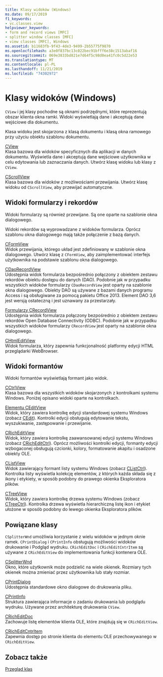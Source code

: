 ```yaml
---
title: Klasy widoków (Windows)
ms.date: 09/17/2019
f1_keywords:
- vc.classes.view
helpviewer_keywords:
- form and record views [MFC]
- splitter window classes [MFC]
- view classes [MFC], Windows
ms.assetid: b11683fb-9f43-4de3-9499-2b55775f9870
ms.openlocfilehash: a3e0f837bc13c022bec91bfff6e38c1513abaf16
ms.sourcegitcommit: 069e3833bd821e7d64f5c98d0ea41fc0c5d22e53
ms.translationtype: MT
ms.contentlocale: pl-PL
ms.lasthandoff: 11/21/2019
ms.locfileid: "74302972"
---
```

# <a name="view-classes-windows"></a>Klasy widoków (Windows)

`CView` i jej klasy pochodne są oknami podrzędnymi, które reprezentują obszar klienta okna ramki. Widoki wyświetlają dane i akceptują dane wejściowe dla dokumentu.

Klasa widoku jest skojarzona z klasą dokumentu i klasą okna ramowego przy użyciu obiektu szablonu dokumentu.

[CView](../mfc/reference/cview-class.md)<br/>
Klasa bazowa dla widoków specyficznych dla aplikacji w danych dokumentu. Wyświetla dane i akceptują dane wejściowe użytkownika w celu edytowania lub zaznaczania danych. Utwórz klasę widoku lub klasy z `CView`.

[CScrollView](../mfc/reference/cscrollview-class.md)<br/>
Klasa bazowa dla widoków z możliwościami przewijania. Utwórz klasę widoku od `CScrollView`, aby przewijać automatyczne.

## <a name="form-and-record-views"></a>Widoki formularzy i rekordów

Widoki formularzy są również przewijane. Są one oparte na szablonie okna dialogowego.

Widoki rekordów są wyprowadzane z widoków formularza. Oprócz szablonu okna dialogowego mają także połączenie z bazą danych.

[CFormView](../mfc/reference/cformview-class.md)<br/>
Widok przewijania, którego układ jest zdefiniowany w szablonie okna dialogowego. Utwórz klasę z `CFormView`, aby zaimplementować interfejs użytkownika na podstawie szablonu okna dialogowego.

[CDaoRecordView](../mfc/reference/cdaorecordview-class.md)<br/>
Udostępnia widok formularza bezpośrednio połączony z obiektem zestawu rekordów obiektu dostępu do danych (DAO). Podobnie jak w przypadku wszystkich widoków formularzy `CDaoRecordView` jest oparty na szablonie okna dialogowego. Obiekty DAO są używane z bazami danych programu Access i są obsługiwane za pomocą pakietu Office 2013. Element DAO 3,6 jest wersją ostateczną i jest uznawany za przestarzały.

[Formularzy CRecordView](../mfc/reference/crecordview-class.md)<br/>
Udostępnia widok formularza połączony bezpośrednio z obiektem zestawu rekordów Open Database Connectivity (ODBC). Podobnie jak w przypadku wszystkich widoków formularzy `CRecordView` jest oparty na szablonie okna dialogowego.

[CHtmlEditView](../mfc/reference/chtmleditview-class.md)<br/>
Widok formularza, który zapewnia funkcjonalność platformy edycji HTML przeglądarki WebBrowser.

## <a name="control-views"></a>Widoki formantów

Widoki formantów wyświetlają formant jako widok.

[CCtrlView](../mfc/reference/cctrlview-class.md)<br/>
Klasa bazowa dla wszystkich widoków skojarzonych z kontrolkami systemu Windows. Poniżej opisano widoki oparte na kontrolkach.

[Elementu CEditView](../mfc/reference/ceditview-class.md)<br/>
Widok, który zawiera kontrolkę edycji standardowej systemu Windows (zobacz [CEdit](../mfc/reference/cedit-class.md)). Kontrolki edycji obsługują edytowanie tekstu, wyszukiwanie, zastępowanie i przewijanie.

[CRichEditView](../mfc/reference/cricheditview-class.md)<br/>
Widok, który zawiera kontrolkę zaawansowanej edycji systemu Windows (zobacz [CRichEditCtrl](../mfc/reference/cricheditctrl-class.md)). Oprócz możliwości kontrolki edycji, formanty edycji wzbogaconej obsługują czcionki, kolory, formatowanie akapitu i osadzone obiekty OLE.

[CListView](../mfc/reference/clistview-class.md)<br/>
Widok zawierający formant listy systemu Windows (zobacz [CListCtrl](../mfc/reference/clistctrl-class.md)). Kontrolka listy wyświetla kolekcję elementów, z których każda składa się z ikony i etykiety, w sposób podobny do prawego okienka Eksploratora plików.

[CTreeView](../mfc/reference/ctreeview-class.md)<br/>
Widok, który zawiera kontrolkę drzewa systemu Windows (zobacz [CTreeCtrl](../mfc/reference/ctreectrl-class.md)). Kontrolka drzewa wyświetla hierarchiczną listę ikon i etykiet ułożone w sposób podobny do lewego okienka Eksploratora plików.

## <a name="related-classes"></a>Powiązane klasy

`CSplitterWnd` umożliwia korzystanie z wielu widoków w jednym oknie ramek. `CPrintDialog` i `CPrintInfo` obsługują możliwości widoków drukowanie i Podgląd wydruku. `CRichEditDoc` i `CRichEditCntrItem` są używane z `CRichEditView` do implementowania funkcji kontenera OLE.

[CSplitterWnd](../mfc/reference/csplitterwnd-class.md)<br/>
Okno, które użytkownik może podzielić na wiele okienek. Rozmiary tych okienek można zmieniać przez użytkownika lub stały rozmiar.

[CPrintDialog](../mfc/reference/cprintdialog-class.md)<br/>
Udostępnia standardowe okno dialogowe do drukowania pliku.

[CPrintInfo](../mfc/reference/cprintinfo-structure.md)<br/>
Struktura zawierająca informacje o zadaniu drukowania lub podglądu wydruku. Używane przez architekturę drukowania `CView`.

[CRichEditDoc](../mfc/reference/cricheditdoc-class.md)<br/>
Zachowuje listę elementów klienta OLE, które znajdują się w `CRichEditView`.

[CRichEditCntrItem](../mfc/reference/cricheditcntritem-class.md)<br/>
Zapewnia dostęp po stronie klienta do elementu OLE przechowywanego w `CRichEditView`.

## <a name="see-also"></a>Zobacz także

[Przegląd klas](../mfc/class-library-overview.md)
